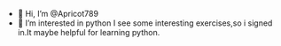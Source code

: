 - 👋 Hi, I’m @Apricot789
- 👀 I’m interested in python
I see some interesting exercises,so i signed in.It maybe helpful for learning python. <!---
Apricot789/Apricot789 is a ✨ special ✨ repository because its `README.md` (this file) appears on your GitHub profile.
You can click the Preview link to take a look at your changes.
--->
